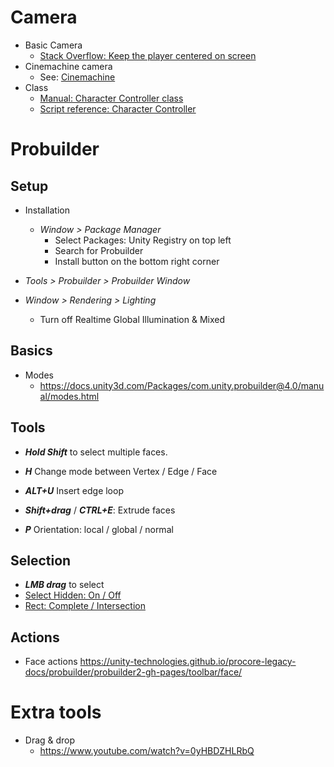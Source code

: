 # Camera

* Basic Camera
  * [Stack Overflow: Keep the player centered on screen](https://stackoverflow.com/questions/45493793/unity-keep-the-player-centered-on-the-screen)
* Cinemachine camera
  * See: [Cinemachine](packages.md#Cinemachine)
* Class
  * [Manual: Character Controller class](https://docs.unity3d.com/Manual/class-CharacterController.html)
  * [Script reference: Character Controller](https://docs.unity3d.com/ScriptReference/CharacterController.html)

# Probuilder

## Setup

* Installation
  * *Window > Package Manager*
    * Select Packages: Unity Registry on top left
    * Search for Probuilder
    * Install button on the bottom right corner

 * *Tools > Probuilder > Probuilder Window*

* *Window > Rendering > Lighting*
  * Turn off Realtime Global Illumination & Mixed



## Basics

* Modes
  * https://docs.unity3d.com/Packages/com.unity.probuilder@4.0/manual/modes.html

## Tools

* ***Hold Shift*** to select multiple faces.

* ***H*** Change mode between Vertex / Edge / Face
* ***ALT+U*** Insert edge loop
* ***Shift+drag*** / ***CTRL+E***: Extrude faces
* ***P*** Orientation: local / global / normal

## Selection
* ***LMB drag*** to select
* [Select Hidden: On / Off](https://docs.unity3d.com/Packages/com.unity.probuilder@4.0/manual/Selection_SelectHidden.html)
* [Rect: Complete / Intersection](https://docs.unity3d.com/Packages/com.unity.probuilder@4.0/manual/Selection_Rect_Intersect.html)
## Actions
* Face actions https://unity-technologies.github.io/procore-legacy-docs/probuilder/probuilder2-gh-pages/toolbar/face/

# Extra tools

* Drag & drop
  * https://www.youtube.com/watch?v=0yHBDZHLRbQ